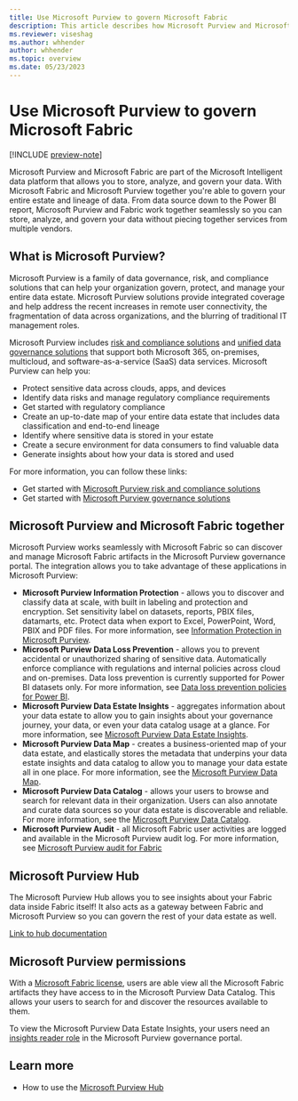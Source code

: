 ```yaml
---
title: Use Microsoft Purview to govern Microsoft Fabric
description: This article describes how Microsoft Purview and Microsoft Fabric work together to deliver a complete, governed data flow.
ms.reviewer: viseshag
ms.author: whhender
author: whhender
ms.topic: overview 
ms.date: 05/23/2023
---
```


# Use Microsoft Purview to govern Microsoft Fabric

[!INCLUDE [preview-note](../includes/preview-note.md)]

Microsoft Purview and Microsoft Fabric are part of the Microsoft Intelligent data platform that allows you to store, analyze, and govern your data. With Microsoft Fabric and Microsoft Purview together you're able to govern your entire estate and lineage of data. From data source down to the Power BI report, Microsoft Purview and Fabric work together seamlessly so you can store, analyze, and govern your data without piecing together services from multiple vendors.

## What is Microsoft Purview?

Microsoft Purview is a family of data governance, risk, and compliance solutions that can help your organization govern, protect, and manage your entire data estate. Microsoft Purview solutions provide integrated coverage and help address the recent increases in remote user connectivity, the fragmentation of data across organizations, and the blurring of traditional IT management roles.

Microsoft Purview includes [risk and compliance solutions](/microsoft-365/compliance/purview-compliance) and [unified data governance solutions](/azure/purview/overview) that support both Microsoft 365, on-premises, multicloud, and software-as-a-service (SaaS) data services. Microsoft Purview can help you:

- Protect sensitive data across clouds, apps, and devices
- Identify data risks and manage regulatory compliance requirements
- Get started with regulatory compliance
- Create an up-to-date map of your entire data estate that includes data classification and end-to-end lineage
- Identify where sensitive data is stored in your estate
- Create a secure environment for data consumers to find valuable data
- Generate insights about how your data is stored and used

For more information, you can follow these links:

- Get started with [Microsoft Purview risk and compliance solutions](/microsoft-365/compliance/purview-compliance)
- Get started with [Microsoft Purview governance solutions](/azure/purview/overview)

## Microsoft Purview and Microsoft Fabric together

Microsoft Purview works seamlessly with Microsoft Fabric so can discover and manage Microsoft Fabric artifacts in the Microsoft Purview governance portal. The integration allows you to take advantage of these applications in Microsoft Purview:

- **Microsoft Purview Information Protection** - allows you to discover and classify data at scale, with built in labeling and protection and encryption. Set sensitivity label on datasets, reports, PBIX files, datamarts, etc. Protect data when export to Excel, PowerPoint, Word, PBIX and PDF files. For more information, see [Information Protection in Microsoft Purview](information-protection.md).
- **Microsoft Purview Data Loss Prevention** - allows you to prevent accidental or unauthorized sharing of sensitive data. Automatically enforce compliance with regulations and internal policies across cloud and on-premises. Data loss prevention is currently supported for Power BI datasets only. For more information, see [Data loss prevention policies for Power BI](/power-bi/enterprise/service-security-dlp-policies-for-power-bi-overview).
- **Microsoft Purview Data Estate Insights** - aggregates information about your data estate to allow you to gain insights about your governance journey, your data, or even your data catalog usage at a glance. For more information, see [Microsoft Purview Data Estate Insights](/azure/purview/concept-insights).
- **Microsoft Purview Data Map** - creates a business-oriented map of your data estate, and elastically stores the metadata that underpins your data estate insights and data catalog to allow you to manage your data estate all in one place. For more information, see the [Microsoft Purview Data Map](/azure/purview/overview#data-map).
- **Microsoft Purview Data Catalog** - allows your users to browse and search for relevant data in their organization. Users can also annotate and curate data sources so your data estate is discoverable and reliable. For more information, see the [Microsoft Purview Data Catalog](/azure/purview/overview#data-catalog-app).
- **Microsoft Purview Audit** - all Microsoft Fabric user activities are logged and available in the Microsoft Purview audit log. For more information, see [Microsoft Purview audit for Fabric](../admin/track-user-activities.md)

## Microsoft Purview Hub

The Microsoft Purview Hub allows you to see insights about your Fabric data inside Fabric itself! It also acts as a gateway between Fabric and Microsoft Purview so you can govern the rest of your data estate as well.

[Link to hub documentation](use-microsoft-purview-hub.md)

## Microsoft Purview permissions

With a [Microsoft Fabric license](../enterprise/licenses.md), users are able view all the Microsoft Fabric artifacts they have access to in the Microsoft Purview Data Catalog. This allows your users to search for and discover the resources available to them.

To view the Microsoft Purview Data Estate Insights, your users need an [insights reader role](/azure/purview/catalog-permissions#roles) in the Microsoft Purview governance portal.

## Learn more

- How to use the [Microsoft Purview Hub](use-microsoft-purview-hub.md)
